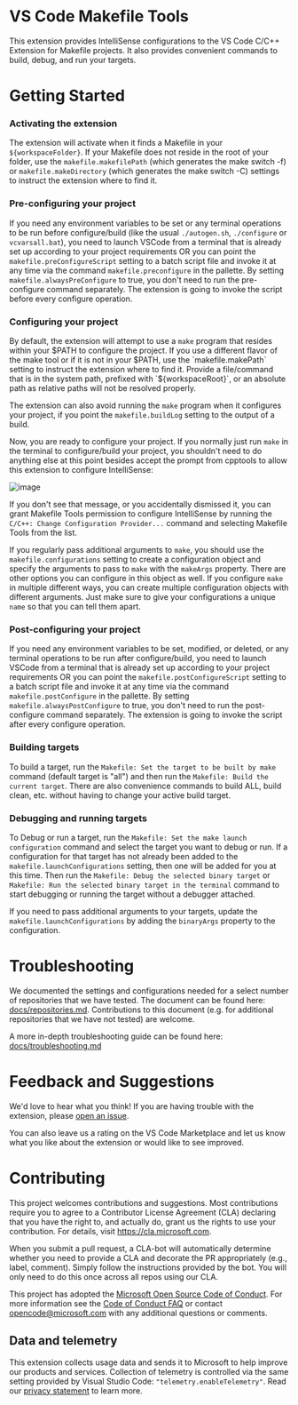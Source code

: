 # VS Code Makefile Tools

This extension provides IntelliSense configurations to the VS Code C/C++ Extension for Makefile projects.
It also provides convenient commands to build, debug, and run your targets.

# Getting Started

### Activating the extension
The extension will activate when it finds a Makefile in your `${workspaceFolder}`. If your Makefile does not
reside in the root of your folder, use the `makefile.makefilePath` (which generates the make switch -f)
or `makefile.makeDirectory` (which generates the make switch -C) settings to instruct the extension where to find it.

### Pre-configuring your project
If you need any environment variables to be set or any terminal operations to be run before configure/build
(like the usual `./autogen.sh`, `./configure` or `vcvarsall.bat`), you need to launch VSCode from a terminal
that is already set up according to your project requirements OR you can point the `makefile.preConfigureScript`
setting to a batch script file and invoke it at any time via the command `makefile.preconfigure` in the pallette.
By setting `makefile.alwaysPreConfigure` to true, you don't need to run the pre-configure command separately.
The extension is going to invoke the script before every configure operation.

### Configuring your project
By default, the extension will attempt to use a `make` program that resides within your $PATH to configure
the project.  If you use a different flavor of the make tool or if it is not in your $PATH, use the
`makefile.makePath` setting to instruct the extension where to find it.  Provide a file/command that is in the
system path, prefixed with `${workspaceRoot}`, or an absolute path as relative paths will not be resolved
properly.

The extension can also avoid running the `make` program when it configures your project, if you point the
`makefile.buildLog` setting to the output of a build.

Now, you are ready to configure your project. If you normally just run `make` in the terminal to
configure/build your project, you shouldn't need to do anything else at this point besides accept the prompt
from cpptools to allow this extension to configure IntelliSense:

![image](https://user-images.githubusercontent.com/12818240/94731434-9d1e3380-0319-11eb-98c4-cb80218b1b8b.png)

If you don't see that message, or you accidentally dismissed it, you can grant Makefile Tools permission to
configure IntelliSense by running the `C/C++: Change Configuration Provider...` command and selecting Makefile
Tools from the list.

If you regularly pass additional arguments to `make`, you should use the `makefile.configurations` setting
to create a configuration object and specify the arguments to pass to `make` with the `makeArgs` property.
There are other options you can configure in this object as well. If you configure `make` in multiple
different ways, you can create multiple configuration objects with different arguments. Just make sure to
give your configurations a unique `name` so that you can tell them apart.

### Post-configuring your project
If you need any environment variables to be set, modified, or deleted, or any terminal operations to be run after configure/build,
you need to launch VSCode from a terminal that is already set up according to your project requirements OR
you can point the `makefile.postConfigureScript` setting to a batch script file and invoke it at any time via the
command `makefile.postConfigure` in the pallette. By setting `makefile.alwaysPostConfigure` to true,
you don't need to run the post-configure command separately. The extension is going to invoke the script after every configure operation.

### Building targets

To build a target, run the `Makefile: Set the target to be built by make` command (default target is "all")
and then run the `Makefile: Build the current target`.  There are also convenience commands to build ALL,
build clean, etc. without having to change your active build target.

### Debugging and running targets

To Debug or run a target, run the `Makefile: Set the make launch configuration` command and select the target
you want to debug or run. If a configuration for that target has not already been added to the
`makefile.launchConfigurations` setting, then one will be added for you at this time.  Then run the 
`Makefile: Debug the selected binary target` or `Makefile: Run the selected binary target in the terminal` 
command to start debugging or running the target without a debugger attached.

If you need to pass additional arguments to your targets, update the `makefile.launchConfigurations` by adding
the `binaryArgs` property to the configuration.

# Troubleshooting

We documented the settings and configurations needed for a select number of repositories that we have
tested. The document can be found here: [docs/repositories.md](./docs/repositories.md). Contributions to this
document (e.g. for additional repositories that we have not tested) are welcome.

A more in-depth troubleshooting guide can be found here: [docs/troubleshooting.md](./docs/troubleshooting.md)

# Feedback and Suggestions

We'd love to hear what you think! If you are having trouble with the extension, please
[open an issue](https://github.com/microsoft/vscode-makefile-tools/issues/new).

You can also leave us a rating on the VS Code Marketplace and let us know what you like about the extension
or would like to see improved.

# Contributing

This project welcomes contributions and suggestions.  Most contributions require you to agree to a
Contributor License Agreement (CLA) declaring that you have the right to, and actually do, grant us
the rights to use your contribution. For details, visit https://cla.microsoft.com.

When you submit a pull request, a CLA-bot will automatically determine whether you need to provide
a CLA and decorate the PR appropriately (e.g., label, comment). Simply follow the instructions
provided by the bot. You will only need to do this once across all repos using our CLA.

This project has adopted the [Microsoft Open Source Code of Conduct](https://opensource.microsoft.com/codeofconduct/).
For more information see the [Code of Conduct FAQ](https://opensource.microsoft.com/codeofconduct/faq/) or
contact [opencode@microsoft.com](mailto:opencode@microsoft.com) with any additional questions or comments.

## Data and telemetry

This extension collects usage data and sends it to Microsoft to help improve our products and services. Collection of telemetry is controlled via the same setting provided by Visual Studio Code: `"telemetry.enableTelemetry"`. Read our [privacy statement](https://privacy.microsoft.com/en-us/privacystatement) to learn more.
